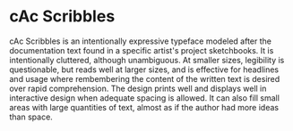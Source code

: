 # cAc Scribbles

cAc Scribbles is an intentionally expressive typeface modeled after the documentation text found in a specific artist's project sketchbooks. It is intentionally cluttered, although unambiguous. At smaller sizes, legibility is questionable, but reads well at larger sizes, and is effective for headlines and usage where rembembering the content of the written text is desired over rapid comprehension. The design prints well and displays well in interactive design when adequate spacing is allowed. It can also fill small areas with large quantities of text, almost as if the author had more ideas than space.